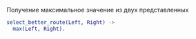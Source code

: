 Получение максимальное значение из двух представленных

```erlang
select_better_route(Left, Right) ->
  max(Left, Right).
```
